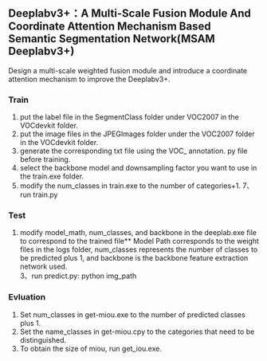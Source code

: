 ## Deeplabv3+：A Multi-Scale Fusion Module And Coordinate Attention Mechanism Based Semantic Segmentation Network(MSAM Deeplabv3+)
Design a multi-scale weighted fusion module and introduce a coordinate attention mechanism to improve the Deeplabv3+.

### Train
1. put the label file in the SegmentClass folder under VOC2007 in the VOCdevkit folder.
3. put the image files in the JPEGImages folder under the VOC2007 folder in the VOCdevkit folder.
4. generate the corresponding txt file using the VOC_ annotation. py file before training.
5. select the backbone model and downsampling factor you want to use in the train.exe folder.
6. modify the num_classes in train.exe to the number of categories+1.
7、run train.py

### Test  
1. modify model_math, num_classes, and backbone in the deeplab.exe file to correspond to the trained file** Model Path corresponds to the weight files in the logs folder, num_classes represents the number of classes to be predicted plus 1, and backbone is the backbone feature extraction network used.   
3、run predict.py: python img_path

### Evluation
1. Set num_classes in get-miou.exe to the number of predicted classes plus 1.
2. Set the name_classes in get-miou.cpy to the categories that need to be distinguished.
3. To obtain the size of miou, run get_iou.exe.
